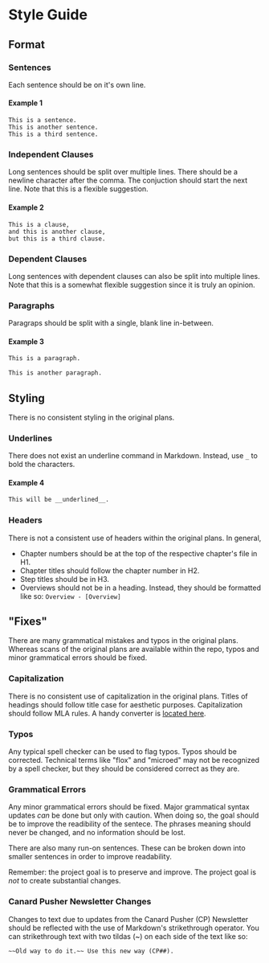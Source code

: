 # Style Guide

## Format

### Sentences

Each sentence should be on it's own line.

#### Example 1

```
This is a sentence.
This is another sentence.
This is a third sentence.
```

### Independent Clauses

Long sentences should be split over multiple lines.
There should be a newline character after the comma.
The conjuction should start the next line.
Note that this is a flexible suggestion.

#### Example 2

```
This is a clause,
and this is another clause,
but this is a third clause.
```

### Dependent Clauses

Long sentences with dependent clauses can also be split into multiple lines.
Note that this is a somewhat flexible suggestion since it is truly an opinion.

### Paragraphs

Paragraps should be split with a single, blank line in-between.

#### Example 3

``` markdown
This is a paragraph.

This is another paragraph.
```

## Styling

There is  no consistent styling in the original plans.

### Underlines

There does not exist an underline command in Markdown.
Instead, use `_` to bold the characters.

#### Example 4

``` markdown
This will be __underlined__.
```

### Headers

There is not a consistent use of headers within the original plans.
In general,

* Chapter numbers should be at the top of the respective chapter's file in H1.
* Chapter titles should follow the chapter number in H2.
* Step titles should be in H3.
* Overviews should not be in a heading. Instead, they should be formatted like so: `Overview - [Overview]`

## "Fixes"

There are many grammatical mistakes and typos in the original plans.
Whereas scans of the original plans are available within the repo,
typos and minor grammatical errors should be fixed.

### Capitalization

There is no consistent use of capitalization in the original plans.
Titles of headings should follow title case for aesthetic purposes.
Capitalization should follow MLA rules.
A handy converter is [located here](https://titlecaseconverter.com/). 

### Typos

Any typical spell checker can be used to flag typos.
Typos should be corrected.
Technical terms like "flox" and "microed" may not be recognized by a spell checker,
but they should be considered correct as they are.

### Grammatical Errors

Any minor grammatical errors should be fixed.
Major grammatical syntax updates *can* be done but only with caution.
When doing so, the goal should be to improve the readibility of the sentece.
The phrases meaning should never be changed,
and no information should be lost.

There are also many run-on sentences.
These can be broken down into smaller sentences in order to improve readability.

Remember: the project goal is to preserve and improve.
The project goal is *not* to create substantial changes.

### Canard Pusher Newsletter Changes

Changes to text due to updates from the Canard Pusher (CP) Newsletter should be reflected with the use of Markdown's strikethrough operator.
You can strikethrough text with two tildas (~) on each side of the text like so:

`~~Old way to do it.~~ Use this new way (CP##).`
